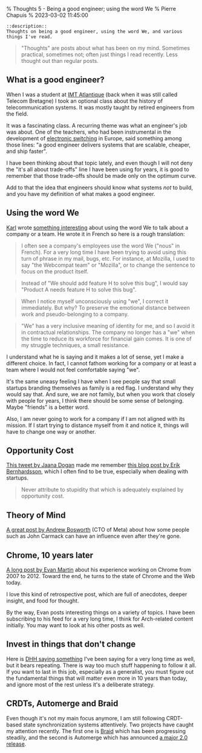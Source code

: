 % Thoughts 5 - Being a good engineer; using the word We
% Pierre Chapuis
% 2023-03-02 11:45:00

    ::description::
    Thoughts on being a good engineer, using the word We, and various things I've read.

> "Thoughts" are posts about what has been on my mind. Sometimes practical, sometimes not; often just things I read recently. Less thought out than regular posts.

## What is a good engineer?

When I was a student at [IMT Atlantique](https://www.imt-atlantique.fr/en) (back when it was still called Telecom Bretagne) I took an optional class about the history of telecommunication systems. It was mostly taught by retired engineers from the field.

It was a fascinating class. A recurring theme was what an engineer's job was about. One of the teachers, who had been instrumental in the development of [electronic switching](https://en.wikipedia.org/wiki/Electronic_switching_system) in Europe, said something among those lines: "a good engineer delivers systems that are scalable, cheaper, and ship faster".

I have been thinking about that topic lately, and even though I will not deny the "it's all about trade-offs" line I have been using for years, it is good to remember that those trade-offs should be made only on the optimum curve.

Add to that the idea that engineers should know what systems *not* to build, and you have my definition of what makes a good engineer.

## Using the word We

[Karl](https://www.la-grange.net/karl/) wrote [something interesting](https://www.la-grange.net/2023/01/23/reveur) about using the word We to talk about a company or a team. He wrote it in French so here is a rough translation:

> I often see a company's employees use the word We ("nous" in French). For a very long time I have been trying to avoid using this turn of phrase in my mail, bugs, etc. For instance, at Mozilla, I used to say "the Webcompat team" or "Mozilla", or to change the sentence to focus on the product itself.

> Instead of "We should add feature H to solve this bug", I would say "Product A needs feature H to solve this bug".

> When I notice myself unconsciously using "we", I correct it immediately. But why? To preserve the emotional distance between work and pseudo-belonging to a company.

> "We" has a very inclusive meaning of identity for me, and so I avoid it in contractual relationships. The company no longer has a "we" when the time to reduce its workforce for financial gain comes. It is one of my struggle techniques, a small resistance.

I understand what he is saying and it makes a lot of sense, yet I make a different choice. In fact, I cannot fathom working for a company or at least a team where I would not feel comfortable saying "we".

It's the same uneasy feeling I have when I see people say that small startups branding themselves as family is a red flag. I understand why they would say that. And sure, we are not family, but when you work that closely with people for years, I think there should be some sense of belonging. Maybe "friends" is a better word.

Also, I am never going to work for a company if I am not aligned with its mission. If I start trying to distance myself from it and notice it, things will have to change one way or another.

## Opportunity Cost

[This tweet by Jaana Dogan](https://twitter.com/rakyll/status/1631032634779525122) made me remember [this blog post by Erik Bernhardsson](https://erikbern.com/2020/03/10/never-attribute-to-stupidity-that-which-is-adequately-explained-by-opportunity-cost.html), which I often find to be true, especially when dealing with startups.

> Never attribute to stupidity that which is adequately explained by opportunity cost.

## Theory of Mind

[A great post by Andrew Bosworth](https://boz.com/articles/theory-mind) (CTO of Meta) about how some people such as John Carmack can have an influence even after they're gone.

## Chrome, 10 years later

[A long post by Evan Martin](https://neugierig.org/software/blog/2022/12/chrome.html) about his experience working on Chrome from 2007 to 2012. Toward the end, he turns to the state of Chrome and the Web today.

I love this kind of retrospective post, which are full of anecdotes, deeper insight, and food for thought.

By the way, Evan posts interesting things on a variety of topics. I have been subscribing to his feed for a very long time, I think for Arch-related content initially. You may want to look at his other posts as well.

## Invest in things that don't change

Here is [DHH saying something](https://world.hey.com/dhh/invest-in-things-that-don-t-change-6f7f19e1) I've been saying for a very long time as well, but it bears repeating. There is way too much stuff happening to follow it all. If you want to last in this job, especially as a generalist, you must figure out the fundamental things that will matter even more in 10 years than today, and ignore most of the rest unless it's a deliberate strategy.

## CRDTs, Automerge and Braid

Even though it's not my main focus anymore, I am still following CRDT-based state synchronization systems attentively. Two projects have caught my attention recently. The first one is [Braid](https://braid.org) which has been progressing steadily, and the second is Automerge which has announced [a major 2.0 release](https://automerge.org/blog/automerge-2/).
